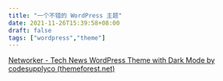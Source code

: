 ```yaml
---
title: "一个不错的 WordPress 主题"
date: 2021-11-26T15:39:58+08:00
draft: false
tags: ["wordpress","theme"]
---
```


[Networker - Tech News WordPress Theme with Dark Mode by codesupplyco (themeforest.net)](https://themeforest.net/item/networker-tech-news-wordpress-theme-with-dark-mode/28749988?irgwc=1&clickid=0zCz9T0zgxyIWIE26oVjEx7CUkBWk8wltQD0040&iradid=275988&irpid=1327917&iradtype=ONLINE_TRACKING_LINK&irmptype=mediapartner&mp_value1=&utm_campaign=af_impact_radius_1327917&utm_medium=affiliate&utm_source=impact_radius)

<!--more-->